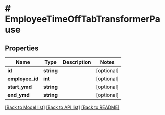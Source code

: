# # EmployeeTimeOffTabTransformerPause

## Properties

Name | Type | Description | Notes
------------ | ------------- | ------------- | -------------
**id** | **string** |  | [optional]
**employee_id** | **int** |  | [optional]
**start_ymd** | **string** |  | [optional]
**end_ymd** | **string** |  | [optional]

[[Back to Model list]](../../README.md#models) [[Back to API list]](../../README.md#endpoints) [[Back to README]](../../README.md)
